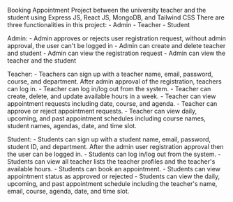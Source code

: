 Booking Appointment Project between the university teacher and the student using Express JS, React JS, MongoDB, and Tailwind CSS
There are three functionalities in this project:
	- Admin
	- Teacher
	- Student

Admin:
	- Admin approves or rejects user registration request, without admin approval, the user can't be logged in
	- Admin can create and delete teacher and student
	- Admin can view the registration request
	- Admin can view the teacher and the student

Teacher:
	- Teachers can sign up with a teacher name, email, password, course, and department. After admin approval of the registration, teachers can log in. 
	- Teacher can log in/log out from the system.
	- Teacher can create, delete, and update available hours in a week.
	- Teacher can view appointment requests including date, course, and agenda.
	- Teacher can approve or reject appointment requests.
	- Teacher can view daily, upcoming, and past appointment schedules including course names, student names, agendas, date, and time slot.

Student:
	- Students can sign up with a student name, email, password, student ID, and department. After the admin user registration approval then the user can be logged in.
	- Students can log in/log out from the system.
	- Students can view all teacher lists the teacher profiles and the teacher's available hours.
	- Students can book an appointment.
	- Students can view appointment status as approved or rejected
	- Students can view the daily, upcoming, and past appointment schedule including the teacher's name, email, course, agenda, date, and time slot.
	
	
